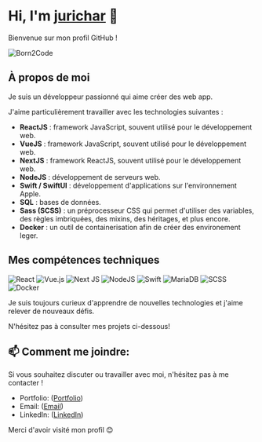 # Hi, I'm [jurichar](https://profile.intra.42.fr/users/jurichar) 👋

Bienvenue sur mon profil GitHub !

![Born2Code](https://badgen.net/badge/Born2Code/jurichar/orange?cache=86400&icon=https://meta.intra.42.fr/assets/42_logo-7dfc9110a5319a308863b96bda33cea995046d1731cebb735e41b16255106c12.svg)

<!-- [![42 Paris](https://badge42.vercel.app/api/stats/jurichar?privacyName=true&privacyEmail=true)](https://github.com/jurichar) -->

## À propos de moi

Je suis un développeur passionné qui aime créer des web app.

J'aime particulièrement travailler avec les technologies suivantes :

- **ReactJS** : framework JavaScript, souvent utilisé pour le développement web.
- **VueJS** : framework JavaScript, souvent utilisé pour le développement web.
- **NextJS** : framework ReactJS, souvent utilisé pour le développement web.
- **NodeJS** : développement de serveurs web.
- **Swift / SwiftUI** : développement d'applications sur l'environnement Apple.
- **SQL** : bases de données.
- **Sass (SCSS)** : un préprocesseur CSS qui permet d'utiliser des variables, des règles imbriquées, des mixins, des héritages, et plus encore.
- **Docker** : un outil de containerisation afin de créer des environement leger.
<!-- - Et d'autres technologies web... -->

## Mes compétences techniques

![React](https://img.shields.io/badge/-React-61DAFB?logo=react&logoColor=white&style=for-the-badge)
![Vue.js](https://img.shields.io/badge/vuejs-%2335495e.svg?style=for-the-badge&logo=vuedotjs&logoColor=%234FC08D)
![Next JS](https://img.shields.io/badge/Next-black?style=for-the-badge&logo=next.js&logoColor=white)
![NodeJS](https://img.shields.io/badge/node.js-6DA55F?style=for-the-badge&logo=node.js&logoColor=white)
![Swift](https://img.shields.io/badge/swift-F54A2A?style=for-the-badge&logo=swift&logoColor=white)
![MariaDB](https://img.shields.io/badge/MariaDB-003545?style=for-the-badge&logo=mariadb&logoColor=white)
![SCSS](https://img.shields.io/badge/-SCSS-CC6699?logo=sass&logoColor=white&style=for-the-badge)
![Docker](https://img.shields.io/badge/docker-%230db7ed.svg?style=for-the-badge&logo=docker&logoColor=white)


Je suis toujours curieux d'apprendre de nouvelles technologies et j'aime relever de nouveaux défis.

N'hésitez pas à consulter mes projets ci-dessous!

## 📫 Comment me joindre:

Si vous souhaitez discuter ou travailler avec moi, n'hésitez pas à me contacter !

- Portfolio: ([Portfolio](https://jurichar.vercel.app/))
- Email: ([Email](mailto:julienrichard.emp@gmail.com))
- LinkedIn: ([LinkedIn](https://www.linkedin.com/in/julien-rchd/))

Merci d'avoir visité mon profil 😊
